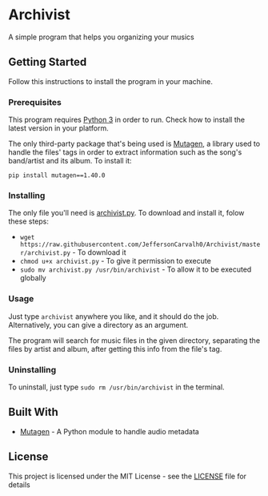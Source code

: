 # Archivist
A simple program that helps you organizing your musics

## Getting Started
Follow this instructions to install the program in your machine.

### Prerequisites
This program requires [Python 3](https://www.python.org/downloads/) in order to run. Check how to install
the latest version in your platform.

The only third-party package that's being used is [Mutagen](https://mutagen.readthedocs.io/en/latest/),
a library used to handle the files' tags in order to extract information such as
the song's band/artist and its album. To install it:

`pip install mutagen==1.40.0`

### Installing
The only file you'll need is [archivist.py](archivist.py). To download and install it,
folow these steps:

* `wget https://raw.githubusercontent.com/JeffersonCarvalh0/Archivist/master/archivist.py` - To download it
* `chmod u+x archivist.py` - To give it permission to execute
* `sudo mv archivist.py /usr/bin/archivist` - To allow it to be executed globally

### Usage
Just type `archivist` anywhere you like, and it should do the job.
Alternatively, you can give a directory as an argument.

The program will search for music files in the given directory, separating the files
by artist and album, after getting this info from the file's tag.

### Uninstalling
To uninstall, just type `sudo rm /usr/bin/archivist` in the terminal.

## Built With
* [Mutagen](https://mutagen.readthedocs.io/en/latest/) - A Python module to handle audio metadata

## License
This project is licensed under the MIT License - see the [LICENSE](LICENSE) file for details
